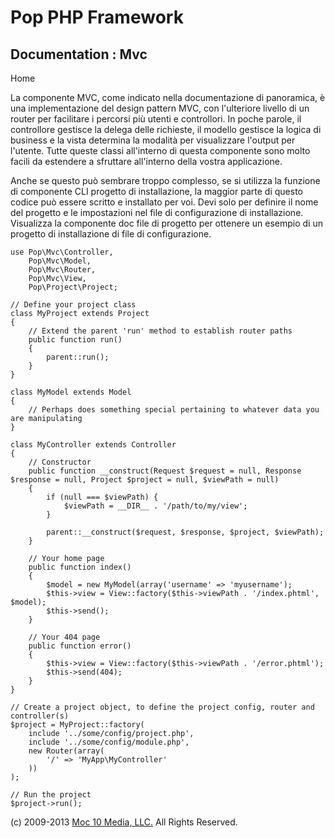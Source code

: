 Pop PHP Framework
=================

Documentation : Mvc
-------------------

Home

La componente MVC, come indicato nella documentazione di panoramica, è
una implementazione del design pattern MVC, con l'ulteriore livello di
un router per facilitare i percorsi più utenti e controllori. In poche
parole, il controllore gestisce la delega delle richieste, il modello
gestisce la logica di business e la vista determina la modalità per
visualizzare l'output per l'utente. Tutte queste classi all'interno di
questa componente sono molto facili da estendere a sfruttare all'interno
della vostra applicazione.

Anche se questo può sembrare troppo complesso, se si utilizza la
funzione di componente CLI progetto di installazione, la maggior parte
di questo codice può essere scritto e installato per voi. Devi solo per
definire il nome del progetto e le impostazioni nel file di
configurazione di installazione. Visualizza la componente doc file di
progetto per ottenere un esempio di un progetto di installazione di file
di configurazione.

    use Pop\Mvc\Controller,
        Pop\Mvc\Model,
        Pop\Mvc\Router,
        Pop\Mvc\View,
        Pop\Project\Project;

    // Define your project class
    class MyProject extends Project
    {
        // Extend the parent 'run' method to establish router paths
        public function run()
        {
            parent::run();
        }
    }

    class MyModel extends Model
    {
        // Perhaps does something special pertaining to whatever data you are manipulating
    }

    class MyController extends Controller
    {
        // Constructor
        public function __construct(Request $request = null, Response $response = null, Project $project = null, $viewPath = null)
        {
            if (null === $viewPath) {
                $viewPath = __DIR__ . '/path/to/my/view';
            }

            parent::__construct($request, $response, $project, $viewPath);
        }

        // Your home page
        public function index()
        {
            $model = new MyModel(array('username' => 'myusername');
            $this->view = View::factory($this->viewPath . '/index.phtml', $model);
            $this->send();
        }

        // Your 404 page
        public function error()
        {
            $this->view = View::factory($this->viewPath . '/error.phtml');
            $this->send(404);
        }
    }

    // Create a project object, to define the project config, router and controller(s)
    $project = MyProject::factory(
        include '../some/config/project.php',
        include '../some/config/module.php',
        new Router(array(
            '/' => 'MyApp\MyController'
        ))
    );

    // Run the project
    $project->run();

\(c) 2009-2013 [Moc 10 Media, LLC.](http://www.moc10media.com) All
Rights Reserved.
